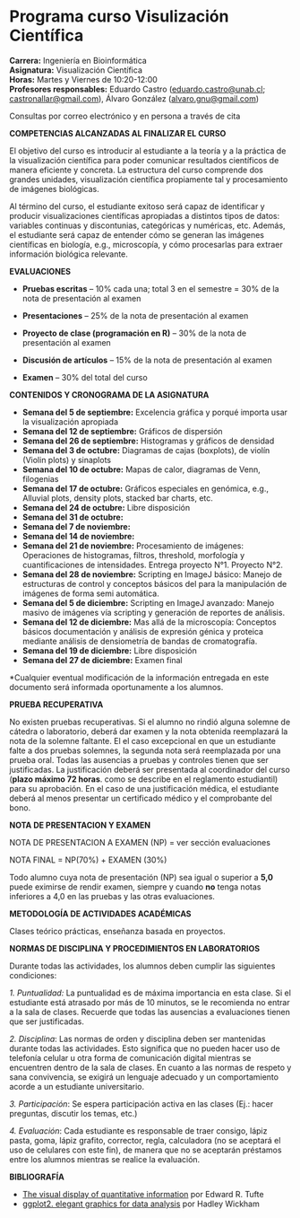 # Programa curso Visulización Científica  

**Carrera:** Ingeniería en Bioinformática  
**Asignatura:** Visualización Científica  
**Horas:** Martes y Viernes de 10:20-12:00  
**Profesores responsables:** Eduardo Castro (<eduardo.castro@unab.cl>; <castronallar@gmail.com>), Álvaro González (<alvaro.gnu@gmail.com>)  

Consultas por correo electrónico y en persona a través de cita  

**COMPETENCIAS ALCANZADAS AL FINALIZAR EL CURSO**

El objetivo del curso es introducir al estudiante a la teoría y a la práctica de la visualización científica para poder comunicar resultados científicos de manera eficiente y concreta. La estructura del curso comprende dos grandes unidades, visualización científica propiamente tal y procesamiento de imágenes biológicas.  

Al término del curso, el estudiante exitoso será capaz de identificar y producir visualizaciones científicas apropiadas a distintos tipos de datos: variables continuas y discontunias, categóricas y numéricas, etc. Además, el estudiante será capaz de entender cómo se generan las imágenes científicas en biología, e.g., microscopía, y cómo procesarlas para extraer información biológica relevante.  

**EVALUACIONES**

-   **Pruebas escritas** – 10% cada una; total 3 en el semestre = 30% de la nota de presentación al examen

-   **Presentaciones** – 25% de la nota de presentación al examen

-   **Proyecto de clase (programación en R)** – 30% de la nota de presentación al examen

-   **Discusión de artículos** – 15% de la nota de presentación al examen

-   **Examen** – 30% del total del curso

**CONTENIDOS Y CRONOGRAMA DE LA ASIGNATURA**

-   **Semana del 5 de septiembre:** Excelencia gráfica y porqué importa usar la visualización apropiada
-   **Semana del 12 de septiembre:** Gráficos de dispersión
-   **Semana del 26 de septiembre:** Histogramas y gráficos de densidad
-   **Semana del 3 de octubre:** Diagramas de cajas (boxplots), de violín (Violin plots) y sinaplots
-   **Semana del 10 de octubre:** Mapas de calor, diagramas de Venn, filogenias
-   **Semana del 17 de octubre:** Gráficos especiales en genómica, e.g., Alluvial plots, density plots, stacked bar charts, etc.
-   **Semana del 24 de octubre:** Libre disposición  
-   **Semana del 31 de octubre:** 
-   **Semana del 7 de noviembre:** 
-   **Semana del 14 de noviembre:** 
-   **Semana del 21 de noviembre:** Procesamiento de imágenes: Operaciones de histogramas, filtros, threshold, morfología y cuantificaciones de intensidades. Entrega proyecto N°1. Proyecto N°2.  
-   **Semana del 28 de noviembre:** Scripting en ImageJ básico:  Manejo de estructuras de control y conceptos básicos del para la manipulación de imágenes de forma semi automática.  
-   **Semana del 5 de diciembre:** Scripting en ImageJ avanzado: Manejo masivo de imágenes vía scripting y generación de reportes de análisis.  
-   **Semana del 12 de diciembre:** Mas allá de la microscopía: Conceptos básicos documentación y análisis de expresión génica y proteica mediante análisis de densiometría de bandas de cromatografía.  
-   **Semana del 19 de diciembre:** Libre disposición
-   **Semana del 27 de diciembre:** Examen final


\*Cualquier eventual modificación de la información entregada en este documento será informada oportunamente a los alumnos.

**PRUEBA RECUPERATIVA**

No existen pruebas recuperativas. Si el alumno no rindió alguna solemne de cátedra o laboratorio, deberá dar examen y la nota obtenida reemplazará la nota de la solemne faltante. El el caso excepcional en que un estudiante falte a dos pruebas solemnes, la segunda nota será reemplazada por una prueba oral. Todas las ausencias a pruebas y controles tienen que ser justificadas. La justificación deberá ser presentada al coordinador del curso (**plazo máximo 72 horas**. como se describe en el reglamento estudiantil) para su aprobación. En el caso de una justificación médica, el estudiante deberá al menos presentar un certificado médico y el comprobante del bono.

**NOTA DE PRESENTACION Y EXAMEN**

NOTA DE PRESENTACION A EXAMEN (NP) = ver sección evaluaciones

NOTA FINAL = NP(70%) + EXAMEN (30%)

Todo alumno cuya nota de presentación (NP) sea igual o superior a **5,0** puede eximirse de rendir examen, siempre y cuando **no** tenga notas inferiores a 4,0 en las pruebas y las otras evaluaciones.

**METODOLOGÍA DE ACTIVIDADES ACADÉMICAS**

Clases teórico prácticas, enseñanza basada en proyectos.

**NORMAS DE DISCIPLINA Y PROCEDIMIENTOS EN LABORATORIOS**

Durante todas las actividades, los alumnos deben cumplir las siguientes condiciones:

*1. Puntualidad:* La puntualidad es de máxima importancia en esta clase. Si el estudiante está atrasado por más de 10 minutos, se le recomienda no entrar a la sala de clases. Recuerde que todas las ausencias a evaluaciones tienen que ser justificadas.

*2. Disciplina*: Las normas de orden y disciplina deben ser mantenidas durante todas las actividades. Esto significa que no pueden hacer uso de telefonía celular u otra forma de comunicación digital mientras se encuentren dentro de la sala de clases. En cuanto a las normas de respeto y sana convivencia, se exigirá un lenguaje adecuado y un comportamiento acorde a un estudiante universitario.

*3. Participación*: Se espera participación activa en las clases (Ej.: hacer preguntas, discutir los temas, etc.)

*4. Evaluación*: Cada estudiante es responsable de traer consigo, lápiz pasta, goma, lápiz grafito, corrector, regla, calculadora (no se aceptará el uso de celulares con este fin), de manera que no se aceptarán préstamos entre los alumnos mientras se realice la evaluación.

**BIBLIOGRAFÍA**  

* [The visual display of quantitative information](https://github.com/bioinf-visual/materiales/raw/master/Tufte.pdf) por Edward R. Tufte  
* [ggplot2. elegant graphics for data analysis](https://github.com/bioinf-visual/materiales/raw/master/Wickham.pdf) por Hadley Wickham
